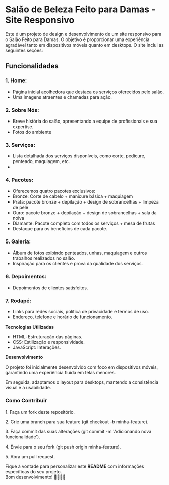 <h1>Salão de Beleza Feito para Damas - Site Responsivo</h1>
<p>Este é um projeto de design e desenvolvimento de um site responsivo para o Salão Feito para Damas. O objetivo é proporcionar uma experiência agradável tanto em dispositivos móveis quanto em desktops. O site inclui as seguintes seções:</p>

<h2>Funcionalidades</h2>

<h3>1. Home:</h3>
    <ul>
        <li>Página inicial acolhedora que destaca os serviços oferecidos pelo salão.</li>
        <li>Uma imagens atraentes e chamadas para ação.</li>
    </ul>

<h3>2. Sobre Nós:</h3>
    <ul>
        <li>Breve história do salão, apresentando a equipe de profissionais e sua expertise.</li>
        <li>Fotos do ambiente</li>
    </ul>

<h3>3. Serviços:</h3>
    <ul>
        <li>Lista detalhada dos serviços disponíveis, como corte, pedicure, penteado, maquiagem, etc.<li>
    </ul>

<h3>4. Pacotes:</h3>
    <ul>
        <li>Oferecemos quatro pacotes exclusivos:</li>
        <li>Bronze: Corte de cabelo + manicure básica + maquiagem</li>
        <li>Prata: pacote bronze + depilação + design de sobrancelhas + limpeza de pele</li>
        <li>Ouro: pacote bronze + depilação + design de sobrancelhas + sala da noiva</li>
        <li>Diamante: Pacote completo com todos os serviços + mesa de frutas</li>
        <li>Destaque para os benefícios de cada pacote.</li>
    </ul>

<h3>5. Galeria:</h3>
    <ul>
        <li>Álbum de fotos exibindo penteados, unhas, maquiagem e outros trabalhos realizados no salão.</li>
        <li>Inspiração para os clientes e prova da qualidade dos serviços.</li>
    </ul>

<h3>6. Depoimentos:</h3>
    <ul>
        <li>Depoimentos de clientes satisfeitos.</li>
    </ul>

<h3>7. Rodapé:</h3>
    <ul>
        <li>Links para redes sociais, política de privacidade e termos de uso.</li>
        <li>Endereço, telefone e horário de funcionamento.</li>
    </ul>

<strong>Tecnologias Utilizadas</strong>
    <ul>
        <li>HTML: Estruturação das páginas.</li>
        <li>CSS: Estilização e responsividade.</li>
        <li>JavaScript: Interações.</li>
    </ul>

<strong>Desenvolvimento</strong>
<p>O projeto foi inicialmente desenvolvido com foco em dispositivos móveis, garantindo uma experiência fluida em telas menores.</p>
<p>Em seguida, adaptamos o layout para desktops, mantendo a consistência visual e a usabilidade.</p>

<h3>Como Contribuir</h3>
<p>1. Faça um fork deste repositório.</p>
<p>2. Crie uma branch para sua feature (git checkout -b minha-feature).</p>
<p>3. Faça commit das suas alterações (git commit -m 'Adicionando nova funcionalidade').</p>
<p>4. Envie para o seu fork (git push origin minha-feature).</p>
<p>5. Abra um pull request.</p>

<p>Fique à vontade para personalizar este <strong>README</strong> com informações específicas do seu projeto. <br>Bom desenvolvimento! 💇‍♀️💅🌟</p>

